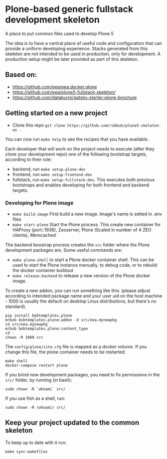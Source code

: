 # Plone-based generic fullstack development skeleton

A place to put common files used to develop Plone 5

The idea is to have a central place of useful code and configuration that can
provide a uniform developing experience. Stacks generated from this skeleton are not intended to be used in production, only for development. A production setup might be later provided as part of this skeleton.

## Based on:

- https://github.com/eea/eea.docker.plone
- https://github.com/eea/plone5-fullstack-skeleton/
- https://github.com/datakurre/gatsby-starter-plone-brochure

## Getting started on a new project

- Clone this repo `git clone https://github.com/robbuh/plone5-skeleton-ws .`

You can now run `make help` to see the recipes that you have available.

Each developer that will work on the project needs to execute (after they clone your development repo) one of the following bootstrap targets, according to their role:

- backend, run `make setup-plone-dev`
- frontend, run `make setup-frontend-dev`
- fullstack, run `make setup-fullstack-dev`. This executes both previous bootstraps and enables developing for both frontend and backend targets.

### Developing for Plone image

- `make build-image` First build a new image. Image's name is setted in .env files
- `make start-plone` Start the Plone process. This create new container for HAProxy (port::1936), Zeoserver, Plone (Scaled in number of 4 ZEO clients), Memcached

The backend boostrap process creates the `src` folder where the Plone development packages are. Some useful commands are:

- `make plone-shell` to start a Plone docker container shell. This can be used to start the Plone instance manually, to debug code, or to rebuild the docker container buildout
- `make release-backend` to release a new version of the Plone docker image.

To create a new addon, you can run something like this: (please adjust according to intended package name and your user uid on the host machine - 1000 is usually the default on desktop Linux distributions, but there's no standard).

```
pip install bobtemplates.plone
mrbob bobtemplates.plone:addon -O src/eea.mynewpkg
cd src/eea.mynewpkg
mrbob bobtemplates.plone:content_type
cd -
chown -R 1000 src
```

The `config/plone/site.cfg` file is mapped as a docker volume. If you change this file, the plone container needs to be restarted:

```
make shell
docker-compose restart plone
```
If you brind new development packages, you need to fix permissions in the `src/` folder, by running (in bash):
```
sudo chown -R `whoami` src/
```

If you use fish as a shell, run:

```
sudo chown -R (whoami) src/
```

## Keep your project updated to the common skeleton

To keep up to date with it run:

```
make sync-makefiles
```
